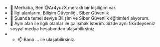 - 👋 Merhaba, Ben @Ar4yuzX meraklı bir kişiliğim var.
- 👀 İlgi alanlarım, Bilişim Güvenliği, Siber Güvenlik 
- 🌱 Şuanda temel seviye Bilişim ve Siber Güvenlik eğitimleri alıyorum.
- 💞️ Aynı alan ile ilgili olanlar ile çalışmak isterim. Sizde aynı fikirdeyseniz sosyal medya hesabımdan ulaşabilirsiniz.
- - 📫 Bana ... ile ulaşabilirsiniz.

<!---
Ar4yuzX/Ar4yuzX is a ✨ special ✨ repository because its `README.md` (this file) appears on your GitHub profile.
You can click the Preview link to take a look at your changes.
--->
